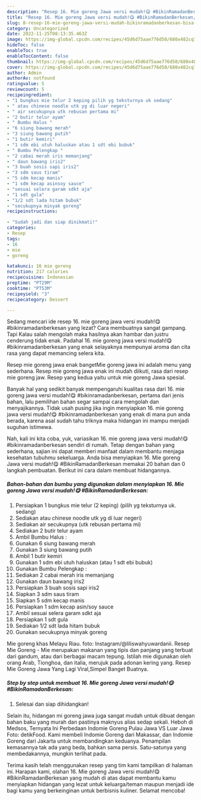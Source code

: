 ```yaml
---
description: "Resep 16. Mie goreng Jawa versi mudah!😋 #BikinRamadanBerkesan, Bisa Manjain Lidah"
title: "Resep 16. Mie goreng Jawa versi mudah!😋 #BikinRamadanBerkesan, Bisa Manjain Lidah"
slug: 8-resep-16-mie-goreng-jawa-versi-mudah-bikinramadanberkesan-bisa-manjain-lidah
category: Uncategorized
date: 2022-11-25T08:13:35.463Z
image: https://img-global.cpcdn.com/recipes/45d6d75aae776d50/680x482cq70/16-mie-goreng-jawa-versi-mudah-bikinramadanberkesan-foto-resep-utama.jpg
hideToc: false
enableToc: true
enableTocContent: false
thumbnail: https://img-global.cpcdn.com/recipes/45d6d75aae776d50/680x482cq70/16-mie-goreng-jawa-versi-mudah-bikinramadanberkesan-foto-resep-utama.jpg
cover: https://img-global.cpcdn.com/recipes/45d6d75aae776d50/680x482cq70/16-mie-goreng-jawa-versi-mudah-bikinramadanberkesan-foto-resep-utama.jpg
author: Admin
authorAv: notfound
ratingvalue: 5
reviewcount: 5
recipeingredient:
- "1 bungkus mie telur 2 keping pilih yg teksturnya uk sedang"
- " atau chinese noodle utk yg di luar negeri"
- " air secukupnya utk rebusan pertama mi"
- "2 butir telur ayam"
- " Bumbu Halus "
- "6 siung bawang merah"
- "3 siung bawang putih"
- "1 butir kemiri"
- "1 sdm ebi utuh haluskan atau 1 sdt ebi bubuk"
- " Bumbu Pelengkap "
- "2 cabai merah iris memanjang"
- " daun bawang iris2"
- "3 buah sosis sapi iris2"
- "3 sdm saus tiram"
- "5 sdm kecap manis"
- "1 sdm kecap asinsoy sauce"
- "sesuai selera garam sdkt aja"
- "1 sdt gula"
- "1/2 sdt lada hitam bubuk"
- "secukupnya minyak goreng"
recipeinstructions:

- "Sudah jadi dan siap dinikmati!"
categories:
- Resep
tags:
- 16
- mie
- goreng

katakunci: 16 mie goreng 
nutrition: 217 calories
recipecuisine: Indonesian
preptime: "PT29M"
cooktime: "PT53M"
recipeyield: "3"
recipecategory: Dessert

---
```



Sedang mencari ide resep 16. mie goreng jawa versi mudah!😋 #bikinramadanberkesan yang lezat? Cara membuatnya sangat gampang. Tapi Kalau salah mengolah maka hasilnya akan hambar dan justru cenderung tidak enak. Padahal 16. mie goreng jawa versi mudah!😋 #bikinramadanberkesan yang enak selayaknya mempunyai aroma dan cita rasa yang dapat memancing selera kita.


Resep mie goreng jawa enak bangetMie goreng jawa ini adalah menu yang sederhana. Resep mie goreng jawa enak ini mudah diikuti, rasa dari resep mie goreng jaw. Resep yang kedua yaitu untuk mie goreng Jawa spesial.

Banyak hal yang sedikit banyak mempengaruhi kualitas rasa dari 16. mie goreng jawa versi mudah!😋 #bikinramadanberkesan, pertama dari jenis bahan, lalu pemilihan bahan segar sampai cara mengolah dan menyajikannya. Tidak usah pusing jika ingin menyiapkan 16. mie goreng jawa versi mudah!😋 #bikinramadanberkesan yang enak di mana pun anda berada, karena asal sudah tahu triknya maka hidangan ini mampu menjadi suguhan istimewa.


Nah, kali ini kita coba, yuk, variasikan 16. mie goreng jawa versi mudah!😋 #bikinramadanberkesan sendiri di rumah. Tetap dengan bahan yang sederhana, sajian ini dapat memberi manfaat dalam membantu menjaga kesehatan tubuhmu sekeluarga. Anda bisa menyiapkan 16. Mie goreng Jawa versi mudah!😋 #BikinRamadanBerkesan memakai 20 bahan dan 0 langkah pembuatan. Berikut ini cara dalam membuat hidangannya.

<!--inarticleads1-->

##### Bahan-bahan dan bumbu yang digunakan dalam menyiapkan 16. Mie goreng Jawa versi mudah!😋 #BikinRamadanBerkesan:

1. Persiapkan 1 bungkus mie telur (2 keping) (pilih yg teksturnya uk. sedang)
1. Sediakan  atau chinese noodle utk yg di luar negeri)
1. Sediakan  air secukupnya (utk rebusan pertama mi)
1. Sediakan 2 butir telur ayam
1. Ambil  Bumbu Halus :
1. Gunakan 6 siung bawang merah
1. Gunakan 3 siung bawang putih
1. Ambil 1 butir kemiri
1. Gunakan 1 sdm ebi utuh haluskan (atau 1 sdt ebi bubuk)
1. Gunakan  Bumbu Pelengkap :
1. Sediakan 2 cabai merah iris memanjang
1. Gunakan  daun bawang iris2
1. Persiapkan 3 buah sosis sapi iris2
1. Siapkan 3 sdm saus tiram
1. Siapkan 5 sdm kecap manis
1. Persiapkan 1 sdm kecap asin/soy sauce
1. Ambil sesuai selera garam sdkt aja
1. Persiapkan 1 sdt gula
1. Sediakan 1/2 sdt lada hitam bubuk
1. Gunakan secukupnya minyak goreng


Mie goreng khas Melayu Riau. foto: Instagram/@liliswahyuwardanii. Resep Mie Goreng - Mie merupakan makanan yang tipis dan panjang yang terbuat dari gandum, atau dari berbagai macam tepung. Istilah mie digunakan oleh orang Arab, Tionghoa, dan italia, merujuk pada adonan kering yang. Resep Mie Goreng Jawa Yang Lagi Viral,Simpel Banget Buatnya. 

<!--inarticleads2-->

##### Step by step untuk membuat 16. Mie goreng Jawa versi mudah!😋 #BikinRamadanBerkesan:


1. Selesai dan siap dihidangkan!

Selain itu, hidangan mi goreng jawa juga sangat mudah untuk dibuat dengan bahan baku yang murah dan pastinya maknyus alias sedap sekali. Heboh di Medsos, Ternyata Ini Perbedaan Indomie Goreng Pulau Jawa VS Luar Jawa Foto: detikFood. Kami membeli Indomie Goreng dari Makassar, dan Indomie Goreng dari Jakarta untuk membandingkan keduanya. Penampilan kemasannya tak ada yang beda, bahkan sama persis. Satu-satunya yang membedakannya, mungkin terlihat pada. 

Terima kasih telah menggunakan resep yang tim kami tampilkan di halaman ini. Harapan kami, olahan 16. Mie goreng Jawa versi mudah!😋 #BikinRamadanBerkesan yang mudah di atas dapat membantu kamu menyiapkan hidangan yang lezat untuk keluarga/teman maupun menjadi ide bagi kamu yang berkeinginan untuk berbisnis kuliner. Selamat mencoba!
